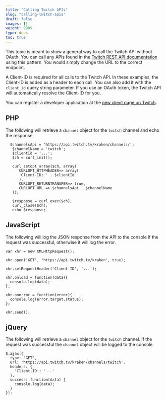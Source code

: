 ```yaml
---
title: "Calling Twitch APIs"
slug: "calling-twitch-apis"
draft: false
images: []
weight: 9909
type: docs
toc: true
---
```


This topic is meant to show a general way to call the Twitch API without OAuth. You can call any APIs found in the [Twitch REST API documentation][1] using this pattern. You would simply change the URL to the correct endpoint.

A Client-ID is required for all calls to the Twitch API. In these examples, the Client-ID is added as a header to each call. You can also add it with the `client_id` query string parameter. If you use an OAuth token, the Twitch API will automatically resolve the Client-ID for you. 

You can register a developer application at the [new client page on Twitch][2].


  [1]: https://github.com/justintv/Twitch-API/tree/master/v3_resources
  [2]: https://www.twitch.tv/kraken/oauth2/clients/new

## PHP
The following will retrieve a `channel` object for the `twitch` channel and echo the response.
 
      $channelsApi = 'https://api.twitch.tv/kraken/channels/';
       $channelName = 'twitch';
       $clientId = '...';
       $ch = curl_init();
     
       curl_setopt_array($ch, array(
          CURLOPT_HTTPHEADER=> array(
          'Client-ID: ' . $clientId
          ),
          CURLOPT_RETURNTRANSFER=> true,
          CURLOPT_URL => $channelsApi . $channelName
       ));
     
       $response = curl_exec($ch);
       curl_close($ch);
       echo $response;

## JavaScript
The following will log the JSON response from the API to the console if the request was successful, otherwise it will log the error.

    var xhr = new XMLHttpRequest();
      
    xhr.open('GET', 'https://api.twitch.tv/kraken', true);
      
    xhr.setRequestHeader('Client-ID', '...');
      
    xhr.onload = function(data){
      console.log(data);
    };
      
    xhr.onerror = function(error){
      console.log(error.target.status);
    };
      
    xhr.send();

## jQuery
The following will retrieve a `channel` object for the `twitch` channel. If the request was successful the `channel` object will be logged to the console.

    $.ajax({
      type: 'GET',
      url: 'https://api.twitch.tv/kraken/channels/twitch',
      headers: {
        'Client-ID': '...'
      },
      success: function(data) {
        console.log(data);
      }
    });

